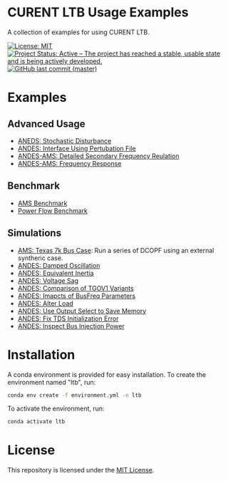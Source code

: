 # CURENT LTB Usage Examples

A collection of examples for using CURENT LTB.

[![License: MIT](https://img.shields.io/badge/License-MIT-yellow.svg)](https://github.com/CURENT/demo/blob/master/LICENSE)
[![Project Status: Active – The project has reached a stable, usable state and is being actively developed.](https://www.repostatus.org/badges/latest/active.svg)](https://www.repostatus.org/#active)
[![GitHub last commit (master)](https://img.shields.io/github/last-commit/CURENT/demo/master?label=last%20commit%20to%20master)](https://github.com/CURENT/demo/commits/master/)

# Examples

## Advanced Usage

- [ANEDS: Stochastic Disturbance](./demo/andes_stochastic/andes_stochastic.ipynb)
- [ANDES: Interface Using Pertubation File](./demo/interface_andes/interface_andes.ipynb)
- [ANDES-AMS: Detailed Secondary Frequency Reulation](https://ltb.readthedocs.io/projects/ams/en/stable/_examples/demo/demo_AGC.html)
- [ANDES-AMS: Frequency Response](./demo/freq_response/freq_response.ipynb)

## Benchmark

- [AMS Benchmark](./demo/ams_benchmark/plot/bench_plot.ipynb)
- [Power Flow Benchmark](demo/pflow_benchmark/bench_pflow.ipynb)

## Simulations

- [AMS: Texas 7k Bus Case](./demo/texas7k/): Run a series of DCOPF using an external syntheric case.
- [ANDES: Damped Oscillation](./demo/oscillation/oscillation.ipynb)
- [ANDES: Equivalent Inertia](./demo/equivalent_inertia/equivalent_inertia.ipynb)
- [ANDES: Voltage Sag](./demo/misc/voltage_sag.ipynb)
- [ANDES: Comparison of TGOV1 Variants](./demo/TGOV1/TGOV1_variants.ipynb)
- [ANDES: Imapcts of BusFreq Parameters](./demo/misc/busfreq.ipynb)
- [ANDES: Alter Load](./demo/misc/alter_load.ipynb)
- [ANDES: Use Output Select to Save Memory](./demo/misc/output_select.ipynb)
- [ANDES: Fix TDS Initialization Error](./demo/misc/andes_tds_init.ipynb)
- [ANDES: Inspect Bus Injection Power](./demo/misc/andes_bus_injection.ipynb)

# Installation

A conda environment is provided for easy installation. To create the environment named "ltb", run:

```bash
conda env create -f environment.yml -n ltb
```

To activate the environment, run:

```bash
conda activate ltb
```

# License

This repository is licensed under the [MIT License](./LICENSE).
